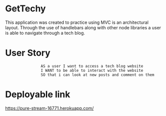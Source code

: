 # GetTechy

This application was created to practice using MVC is an architectural layout. Through the use of handlebars along with other node libraries a user is able to navigate through a tech blog.

# User Story

                    AS a user I want to access a tech blog website
                    I WANT to be able to interact with the website
                    SO that i can look at new posts and comment on them

# Deployable link
https://pure-stream-16771.herokuapp.com/
